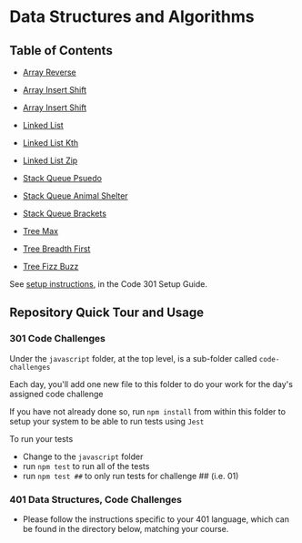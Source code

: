 # Data Structures and Algorithms

## Table of Contents

- [Array Reverse](python/docs/array-reverse/README.md)

- [Array Insert Shift](python/docs/array-insert-shift/README.md)

- [Array Insert Shift](python/docs/array-binary-search/README.md)

- [Linked List](python/data_structures/README.md) 

- [Linked List Kth](python/docs/linked_list_kth/README.md)

- [Linked List Zip](python/docs/linked_list_zip/README.md)

- [Stack Queue Psuedo](python/docs/stack_queue_pseudo/README.md)

- [Stack Queue Animal Shelter](python/docs/stack_queue_animal_shelter/README.md)

- [Stack Queue Brackets](python/docs/stack_queue_brackets/README.md)

- [Tree Max](python/docs/tree_max/README.md)

- [Tree Breadth First](python/docs/tree_breadth_first/README.md)

- [Tree Fizz Buzz](python/docs/tree_fizz_buzz/README.md)

See [setup instructions](https://codefellows.github.io/setup-guide/code-301/2-code-challenges), in the Code 301 Setup Guide.

## Repository Quick Tour and Usage

### 301 Code Challenges

Under the `javascript` folder, at the top level, is a sub-folder called `code-challenges`

Each day, you'll add one new file to this folder to do your work for the day's assigned code challenge

If you have not already done so, run `npm install` from within this folder to setup your system to be able to run tests using `Jest`

To run your tests

- Change to the `javascript` folder
- run `npm test` to run all of the tests
- run `npm test ##` to only run tests for challenge ## (i.e. 01)

### 401 Data Structures, Code Challenges

- Please follow the instructions specific to your 401 language, which can be found in the directory below, matching your course.
